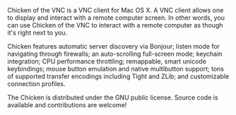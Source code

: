 Chicken of the VNC is a VNC client for Mac OS X. A VNC client allows one to display and interact with a remote computer screen. In other words, you can use Chicken of the VNC to interact with a remote computer as though it's right next to you.

Chicken features automatic server discovery via Bonjour; listen mode for navigating through firewalls; an auto-scrolling full-screen mode; keychain integration; CPU performance throttling; remappable, smart unicode keybindings; mouse button emulation and native multibutton support; tons of supported transfer encodings including Tight and ZLib; and customizable connection profiles.

The Chicken is distributed under the GNU public license. Source code is available and contributions are welcome!